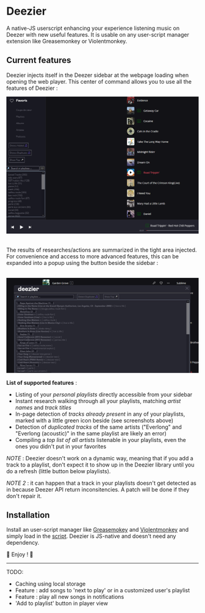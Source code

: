# Deezier
A native-JS userscript enhancing your experience listening music on Deezer with new useful features.
It is usable on any user-script manager extension like Greasemonkey or Violentmonkey.

## Current features

Deezier injects itself in the Deezer sidebar at the webpage loading when opening the web player.
This center of command allows you to use all the features of Deezier :

![Overview of Deezier integration](./img/overview.png)

</br>
The results of researches/actions are summarized in the tight area injected. For convenience and access to more advanced features, this can be expanded into a popup using the button beside the sidebar : <br /><br />

![Popup](./img/popup.png)

__List of supported features__ :
- Listing of your *personal playlists* directly accessible from your sidebar
- Instant research walking through all your playlists, matching *artist names* and *track titles*
- In-page detection of *tracks already present* in any of your playlists, marked with a little green icon beside (see screenshots above)
- Detection of *duplicated tracks* of the same artists ("Everlong" and "Everlong (acoustic)" in the same playlist are likely an error)
- Compiling a *top list of all artists* listenable in your playlists, even the ones you didn't put in your favorites

*NOTE* : Deezier doesn't work on a dynamic way, meaning that if you add a track to a playlist, don't expect it to show up in the Deezier library until you do a refresh (little button below playlists).

*NOTE 2* : it can happen that a track in your playlists doesn't get detected as in because Deezer API return inconsitencies. A patch will be done if they don't repair it. 

## Installation

Install an user-script manager like [Greasemokey](https://addons.mozilla.org/fr/firefox/addon/greasemonkey/) and [Violentmonkey](https://violentmonkey.github.io/get-it/) and simply load in the [script](./deezier.user.js). Deezier is JS-native and doesn't need any dependency.

🎵 Enjoy ! 🎵

----

TODO:
- Caching using local storage
- Feature : add songs to 'next to play' or in a customized user's playlist
- Feature : play all new songs in notifications
- 'Add to playlist' button in player view
